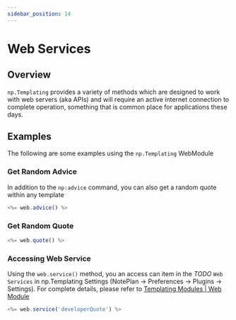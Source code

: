 ```yaml
---
sidebar_position: 14
---
```


# Web Services

## Overview
`np.Templating` provides a variety of methods which are designed to work with web servers (aka APIs) and will require an active internet connection to complete operation, something that is common place for applications these days.

## Examples
The following are some examples using the `np.Templating` WebModule

### Get Random Advice
In addition to the `np:advice` command, you can also get a random quote within any template

```javascript
<%= web.advice() %>
```

### Get Random Quote

```javascript
<%= web.quote() %>
```

### Accessing Web Service
Using the `web.service()` method, you an access can item in the _TODO_ `Web Services` in np.Templating Settings (NotePlan -> Preferences -> Plugins -> Settings). For complete details, please refer to [Templating Modules | Web Module](/docs/templating-modules/web-module)

```javascript
<%= web.service('developerQuote') %>
```
